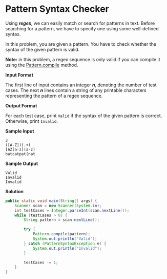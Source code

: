 # Pattern Syntax Checker

Using ___regex___, we can easily match or search for patterns in text. Before searching for a pattern, we have to specify one using some well-defined syntax.

In this problem, you are given a pattern. You have to check whether the syntax of the given pattern is valid.

__Note:__ in this problem, a regex sequence is only valid if you can compile it using the [Pattern.compile](https://docs.oracle.com/javase/6/docs/api/java/util/regex/Pattern.html#compile%28java.lang.String%29) method.

__Input Format__

The first line of input contains an integer ___n___, denoting the number of test cases. The next ___n___ lines contain a string of any printable characters representing the pattern of a regex sequence.

__Output Format__

For each test case, print ```Valid``` if the syntax of the given pattern is correct. Otherwise, print ```Invalid```. 

__Sample Input__

```
3
([A-Z])(.+)
[AZ[a-z](a-z)
batcatpat(nat
```

__Sample Output__

```
Valid
Invalid
Invalid
```

__Solution__

```java
public static void main(String[] args) {
    Scanner scan = new Scanner(System.in);
    int testCases = Integer.parseInt(scan.nextLine());
    while (testCases > 0) {
        String pattern = scan.nextLine();

        try {
            Pattern.compile(pattern);
            System.out.println("Valid");
        } catch (PatternSyntaxException e) {
            System.out.println("Invalid");
        }

        testCases -= 1;
    }
}
```
